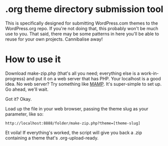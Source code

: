 # .org theme directory submission tool

This is specifically designed for submitting WordPress.com themes to the WordPress.org repo. If you're not doing that, this probably won't be much use to you. That said, there may be some patterns in here you'll be able to reuse for your own projects. Cannibalise away!

# How to use it

Download make-zip.php (that's all you need; everything else is a work-in-progress) and put it on a web server that has PHP. Your localhost is a good idea. No web server? Try something like [MAMP](https://mamp.info). It's super-simple to set up. Go ahead, we'll wait. 

Got it? Okay. 

Load up the file in your web browser, passing the theme slug as your parameter, like so: 

`http://localhost:8888/folder/make-zip.php?theme=[theme-slug]`

Et voila! If everything's worked, the script will give you back a .zip containing a theme that's .org-upload-ready. 
